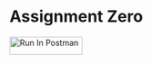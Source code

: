 # Assignment Zero

[<img src="https://run.pstmn.io/button.svg" alt="Run In Postman" style="width: 128px; height: 32px;">](https://app.getpostman.com/run-collection/41726845-533050f3-bd11-4b91-8a3c-a2038e71bb51?action=collection%2Ffork&source=rip_markdown&collection-url=entityId%3D41726845-533050f3-bd11-4b91-8a3c-a2038e71bb51%26entityType%3Dcollection%26workspaceId%3D403a8607-442e-4472-8515-d58abd2d2dd5#?env%5BPimentel-hw0%5D=W3sia2V5IjoiYm9va190aXRsZSIsInZhbHVlIjoidHVyaW5nIiwiZW5hYmxlZCI6dHJ1ZSwidHlwZSI6ImRlZmF1bHQiLCJzZXNzaW9uVmFsdWUiOiJ0dXJpbmciLCJjb21wbGV0ZVNlc3Npb25WYWx1ZSI6InR1cmluZyIsInNlc3Npb25JbmRleCI6MH0seyJrZXkiOiJib29rX2lkIiwidmFsdWUiOiIiLCJlbmFibGVkIjp0cnVlLCJ0eXBlIjoiYW55Iiwic2Vzc2lvblZhbHVlIjoiMFo0TEVBQUFRQkFKIiwiY29tcGxldGVTZXNzaW9uVmFsdWUiOiIwWjRMRUFBQVFCQUoiLCJzZXNzaW9uSW5kZXgiOjF9XQ==)